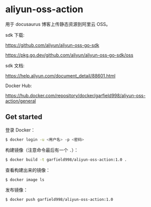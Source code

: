 # aliyun-oss-action

用于 docusaurus 博客上传静态资源到阿里云 OSS。

sdk 下载:

https://github.com/aliyun/aliyun-oss-go-sdk

https://pkg.go.dev/github.com/aliyun/aliyun-oss-go-sdk/oss

sdk 文档:

https://help.aliyun.com/document_detail/88601.html

Docker Hub:

https://hub.docker.com/repository/docker/garfield998/aliyun-oss-action/general

## Get started

登录 Docker：

```bash
$ docker login -u <用户名> -p <密码>
```

构建镜像（注意命令最后有一个 `.`）：

```bash
$ docker build -t garfield998/aliyun-oss-action:1.0 .
```

查看构建出来的镜像：

```bash
$ docker image ls
```

发布镜像：

```bash
$ docker push garfield998/aliyun-oss-action:1.0
```
